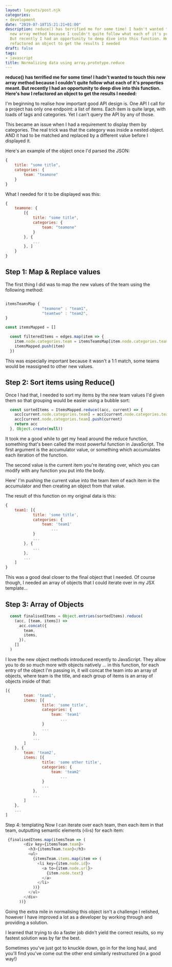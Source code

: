 ```yaml
---
layout: layouts/post.njk
categories:
- development
date: "2019-07-18T15:21:21+01:00"
description: reduce() has terrified me for some time! I hadn't wanted to touch this
  new array method because I couldn't quite follow what each of it's properties meant.
  But recently I had an opportunity to deep dive into this function. Here's how I
  refactored an object to get the results I needed
draft: false
tags:
- javascript
title: Normalizing data using array.prototype.reduce
---
```


**reduce() has terrified me for some time! I hadn't wanted to touch this new array method because I couldn't quite follow what each of it's properties meant. But recently I had an opportunity to deep dive into this function. Here's how I refactored an object to get the results I needed:**

I'm beginning to realise how important good API design is. One API I call for a project has only one endpoint: a list of items. Each item is quite large, with loads of tags and categories. Yet I can't query the API by any of those.

This became an issue when I had a requirement to display them by categories. The real trick was that the category was inside a nested object. AND it had to be matched and replaced by a different value before I displayed it.

Here's an example of the object once I'd parsed the JSON:

```javascript
{
    title: "some title",
    categories: {
        team: "teamone"
    }
}
```

What I needed for it to be displayed was this:

```javascript
{
    teamone: {
        [{
            title: "some title",
            categories: {
                team: "teamone"
            }
        }, {
            ...
        }, ]
    }
}
```

## Step 1: Map & Replace values

The first thing I did was to map the new values of the team using the following method:

```javascript

itemsTeamsMap {
                "teamone" : "team1",
                "teamtwo" : "team2",
}

const itemsMapped = []

  const filteredItems = edges.map(item => {
    item.node.categories.team = itemsTeamsMap[item.node.categories.team]
    itemsMapped.push(item)
  })
```

This was especially important because it wasn't a 1:1 match, some teams would be reassigned to other new values.

## Step 2: Sort items using Reduce()

Once I had that, I needed to sort my items by the new team values I'd given them so that grouping would be easier using a bubble sort:

```javascript
  const sortedItems = ItemsMapped.reduce((acc, current) => {
    acc[current.node.categories.team] = acc[current.node.categories.team] || []
    acc[current.node.categories.team].push(current)
    return acc
  }, Object.create(null))
```

It took me a good while to get my head around the reduce function, something that's been called the most powerful function in JavaScript. The first argument is the accumulator value, or something which accumulates each iteration of the function.

The second value is the current item you're iterating over, which you can modify with any function you put into the body.

Here' I'm pushing the current value into the team item of each item in the accumulator and then creating an object from that value.

The result of this function on my original data is this:

```javascript
{
    team1: [{
            title: 'some title',
            categories: {
                team: 'team1'
                    ...
            }
            ...
        }, {
            ...
        },
        ...
    ]
}
```

This was a good deal closer to the final object that I needed. Of course though, I needed an array of objects that I could iterate over in my JSX template...

## Step 3: Array of Objects

```javascript
  const finalisedItems = Object.entries(sortedItems).reduce(
    (acc, [team, items]) =>
      acc.concat({
        team,
        items,
      }),
    []
  )
```
I love the new object methods introduced recently to JavaScript. They allow you to do so much more with objects natively ... in this function, for each entry of the object I'm passing in, it will concat the team into an array of objects, where team is the title, and each group of items is an array of objects inside of that:

```javascript
[{
        team: 'team1',
        items: [{
                title: 'some title',
                categories: {
                    team: 'team1'
                        ...
                }
                ...
            },
            ...
        ]
    }, {
        team: 'team2',
        items: [{
                title: 'some other title',
                categories: {
                    team: 'team2'
                        ...
                }
                ...
            },
            ...
        ]
    },
    ...
]
```

Step 4: templating
Now I can iterate over each team, then each item in that team, outputting semantic elements (&lsaquo;li&rsaquo;s) for each item:

```javascript
 {finalisedItems.map(itemsTeam => (
        <div key={itemsTeam.team}>
          <h3>{itemsTeam.team}</h3>
          <ul>
            {itemsTeam.items.map(item => (
              <li key={item.node.id}>
                <a to={item.node.url}>
                  {item.node.text}
                </a>
              </li>
            ))}
          </ul>
        </div>
      ))}
```

Going the extra mile in normalising this object isn't a challenge I relished, however I have improved a lot as a developer by working through and providing a solution.

I learned that trying to do a faster job didn't yield the correct results, so my fastest solution was by far the best.

Sometimes you've just got to knuckle down, go in for the long haul, and you'll find you've come out the other end similarly restructured (in a good way!)
